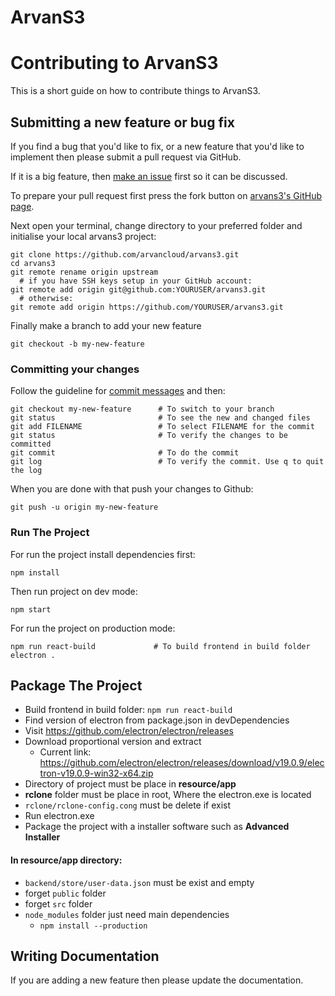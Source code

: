   # ArvanS3
# Contributing to ArvanS3 #
This is a short guide on how to contribute things to ArvanS3.

## Submitting a new feature or bug fix ##

If you find a bug that you'd like to fix, or a new feature that you'd
like to implement then please submit a pull request via GitHub.

If it is a big feature, then [make an issue](https://github.com/arvancloud/arvans3/issues) first so it can be discussed.

To prepare your pull request first press the fork button on [arvans3's GitHub
page](https://github.com/arvancloud/arvans3).

Next open your terminal, change directory to your preferred folder and initialise your local arvans3 project:

    git clone https://github.com/arvancloud/arvans3.git
    cd arvans3
    git remote rename origin upstream
      # if you have SSH keys setup in your GitHub account:
    git remote add origin git@github.com:YOURUSER/arvans3.git
      # otherwise:
    git remote add origin https://github.com/YOURUSER/arvans3.git

Finally make a branch to add your new feature

    git checkout -b my-new-feature

### Committing your changes ###

Follow the guideline for [commit messages](#commit-messages) and then:

    git checkout my-new-feature      # To switch to your branch
    git status                       # To see the new and changed files
    git add FILENAME                 # To select FILENAME for the commit
    git status                       # To verify the changes to be committed
    git commit                       # To do the commit
    git log                          # To verify the commit. Use q to quit the log

When you are done with that push your changes to Github:

    git push -u origin my-new-feature
    
### Run The Project ###

For run the project install dependencies first:

    npm install
    
Then run project on dev mode:

    npm start
    
For run the project on production mode:

    npm run react-build             # To build frontend in build folder
    electron .

## Package The Project ##

- Build frontend in build folder: `npm run react-build`
- Find version of electron from package.json in devDependencies
- Visit https://github.com/electron/electron/releases
- Download proportional version and extract
    - Current link: https://github.com/electron/electron/releases/download/v19.0.9/electron-v19.0.9-win32-x64.zip
- Directory of project must be place in **resource/app**
- **rclone** folder must be place in root, Where the electron.exe is located
- `rclone/rclone-config.cong` must be delete if exist
- Run electron.exe
- Package the project with a installer software such as **Advanced Installer**

#### In resource/app directory:

- `backend/store/user-data.json` must be exist and empty
- forget `public` folder
- forget `src` folder
- `node_modules` folder just need main dependencies
    - `npm install --production`

## Writing Documentation ##

If you are adding a new feature then please update the documentation.


